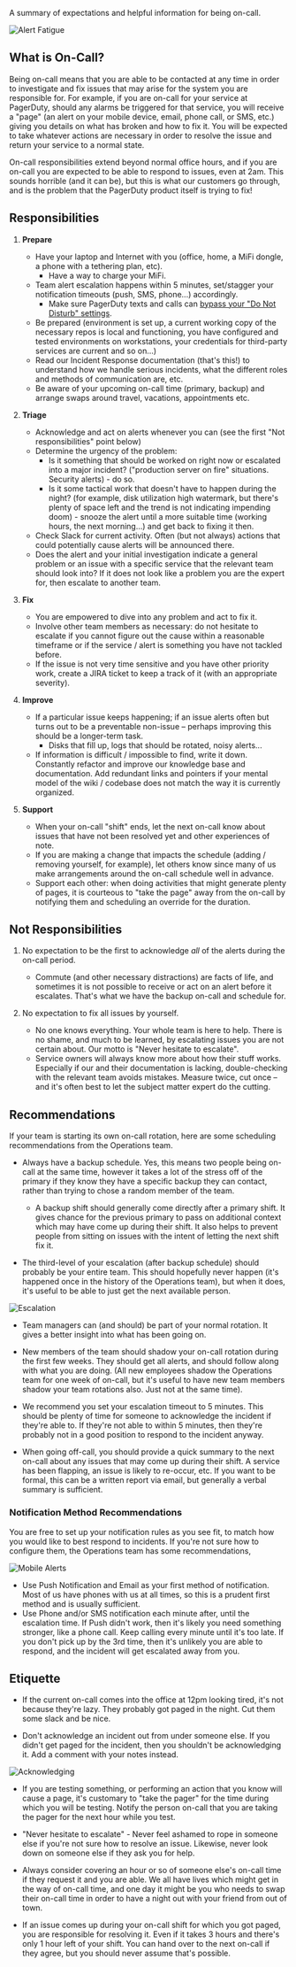 A summary of expectations and helpful information for being on-call.

![Alert Fatigue](../assets/img/misc/alert_fatigue.png)

## What is On-Call?
Being on-call means that you are able to be contacted at any time in order to investigate and fix issues that may arise for the system you are responsible for. For example, if you are on-call for your service at PagerDuty, should any alarms be triggered for that service, you will receive a "page" (an alert on your mobile device, email, phone call, or SMS, etc.) giving you details on what has broken and how to fix it. You will be expected to take whatever actions are necessary in order to resolve the issue and return your service to a normal state.

On-call responsibilities extend beyond normal office hours, and if you are on-call you are expected to be able to respond to issues, even at 2am. This sounds horrible (and it can be), but this is what our customers go through, and is the problem that the PagerDuty product itself is trying to fix!

## Responsibilities

1. **Prepare**
    * Have your laptop and Internet with you (office, home, a MiFi dongle, a phone with a tethering plan, etc).
        * Have a way to charge your MiFi.
    * Team alert escalation happens within 5 minutes, set/stagger your notification timeouts (push, SMS, phone...) accordingly.
        * Make sure PagerDuty texts and calls can [bypass your "Do Not Disturb" settings](https://support.pagerduty.com/docs/notification-phone-numbers).
    * Be prepared (environment is set up, a current working copy of the necessary repos is local and functioning, you have configured and tested environments on workstations, your credentials for third-party services are current and so on...)
    * Read our Incident Response documentation (that's this!) to understand how we handle serious incidents, what the different roles and methods of communication are, etc.
    * Be aware of your upcoming on-call time (primary, backup) and arrange swaps around travel, vacations, appointments etc.

1. **Triage**
    * Acknowledge and act on alerts whenever you can (see the first "Not responsibilities" point below)
    * Determine the urgency of the problem:
        * Is it something that should be worked on right now or escalated into a major incident? ("production server on fire" situations. Security alerts) - do so.
        * Is it some tactical work that doesn't have to happen during the night? (for example, disk utilization high watermark, but there's plenty of space left and the trend is not indicating impending doom) - snooze the alert until a more suitable time (working hours, the next morning...) and get back to fixing it then.
    * Check Slack for current activity. Often (but not always) actions that could potentially cause alerts will be announced there.
    * Does the alert and your initial investigation indicate a general problem or an issue with a specific service that the relevant team should look into? If it does not look like a problem you are the expert for, then escalate to another team.

1. **Fix**
    * You are empowered to dive into any problem and act to fix it.
    * Involve other team members as necessary: do not hesitate to escalate if you cannot figure out the cause within a reasonable timeframe or if the service / alert is something you have not tackled before.
    * If the issue is not very time sensitive and you have other priority work, create a JIRA ticket to keep a track of it (with an appropriate severity).

1. **Improve**
    * If a particular issue keeps happening; if an issue alerts often but turns out to be a preventable non-issue – perhaps improving this should be a longer-term task.
        * Disks that fill up, logs that should be rotated, noisy alerts...
    * If information is difficult / impossible to find, write it down. Constantly refactor and improve our knowledge base and documentation. Add redundant links and pointers if your mental model of the wiki / codebase does not match the way it is currently organized.

1. **Support**
    * When your on-call "shift" ends, let the next on-call know about issues that have not been resolved yet and other experiences of note.
    * If you are making a change that impacts the schedule (adding / removing yourself, for example), let others know since many of us make arrangements around the on-call schedule well in advance.
    * Support each other: when doing activities that might generate plenty of pages, it is courteous to "take the page" away from the on-call by notifying them and scheduling an override for the duration.

## Not Responsibilities

1. No expectation to be the first to acknowledge _all_ of the alerts during the on-call period.
    * Commute (and other necessary distractions) are facts of life, and sometimes it is not possible to receive or act on an alert before it escalates. That's what we have the backup on-call and schedule for.

1. No expectation to fix all issues by yourself.
    * No one knows everything. Your whole team is here to help. There is no shame, and much to be learned, by escalating issues you are not certain about. Our motto is "Never hesitate to escalate".
    * Service owners will always know more about how their stuff works. Especially if our and their documentation is lacking, double-checking with the relevant team avoids mistakes. Measure twice, cut once – and it's often best to let the subject matter expert do the cutting.

## Recommendations
If your team is starting its own on-call rotation, here are some scheduling recommendations from the Operations team.

* Always have a backup schedule. Yes, this means two people being on-call at the same time, however it takes a lot of the stress off of the primary if they know they have a specific backup they can contact, rather than trying to chose a random member of the team.
    * A backup shift should generally come directly after a primary shift. It gives chance for the previous primary to pass on additional context which may have come up during their shift. It also helps to prevent people from sitting on issues with the intent of letting the next shift fix it.

* The third-level of your escalation (after backup schedule) should probably be your entire team. This should hopefully never happen (it's happened once in the history of the Operations team), but when it does, it's useful to be able to just get the next available person.

![Escalation](../assets/img/misc/escalation.png)

* Team managers can (and should) be part of your normal rotation. It gives a better insight into what has been going on.

* New members of the team should shadow your on-call rotation during the first few weeks. They should get all alerts, and should follow along with what you are doing. (All new employees shadow the Operations team for one week of on-call, but it's useful to have new team members shadow your team rotations also. Just not at the same time).

* We recommend you set your escalation timeout to 5 minutes. This should be plenty of time for someone to acknowledge the incident if they're able to. If they're not able to within 5 minutes, then they're probably not in a good position to respond to the incident anyway.

* When going off-call, you should provide a quick summary to the next on-call about any issues that may come up during their shift. A service has been flapping, an issue is likely to re-occur, etc. If you want to be formal, this can be a written report via email, but generally a verbal summary is sufficient.

### Notification Method Recommendations
You are free to set up your notification rules as you see fit, to match how you would like to best respond to incidents. If you're not sure how to configure them, the Operations team has some recommendations,

![Mobile Alerts](../assets/img/misc/mobile_alerts.png)

* Use Push Notification and Email as your first method of notification. Most of us have phones with us at all times, so this is a prudent first method and is usually sufficient.
* Use Phone and/or SMS notification each minute after, until the escalation time. If Push didn't work, then it's likely you need something stronger, like a phone call. Keep calling every minute until it's too late. If you don't pick up by the 3rd time, then it's unlikely you are able to respond, and the incident will get escalated away from you.

## Etiquette

* If the current on-call comes into the office at 12pm looking tired, it's not because they're lazy. They probably got paged in the night. Cut them some slack and be nice.

* Don't acknowledge an incident out from under someone else. If you didn't get paged for the incident, then you shouldn't be acknowledging it. Add a comment with your notes instead.

![Acknowledging](../assets/img/misc/ack.png)

* If you are testing something, or performing an action that you know will cause a page, it's customary to "take the pager" for the time during which you will be testing. Notify the person on-call that you are taking the pager for the next hour while you test.

* "Never hesitate to escalate" - Never feel ashamed to rope in someone else if you're not sure how to resolve an issue. Likewise, never look down on someone else if they ask you for help.

* Always consider covering an hour or so of someone else's on-call time if they request it and you are able. We all have lives which might get in the way of on-call time, and one day it might be you who needs to swap their on-call time in order to have a night out with your friend from out of town.

* If an issue comes up during your on-call shift for which you got paged, you are responsible for resolving it. Even if it takes 3 hours and there's only 1 hour left of your shift. You can hand over to the next on-call if they agree, but you should never assume that's possible.
